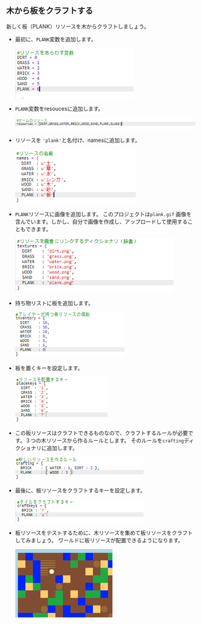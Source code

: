 ## 木から板をクラフトする

新しく板（PLANK）リソースを木からクラフトしましょう。

+ 最初に、`PLANK`変数を追加します。
    
    ![スクリーンショット](images/craft-plank-const.png)

+ `PLANK`変数をresoucesに追加します。
    
    ![スクリーンショット](images/craft-plank-resources.png)

+ リソースを `'plank'`と名付け、namesに追加します。
    
    ![スクリーンショット](images/craft-plank-names.png)

+ `PLANK`リソースに画像を追加します。 このプロジェクトは`plank.gif` 画像を含んでいます。しかし、自分で画像を作成し、アップロードして使用することもできます。
    
    ![スクリーンショット](images/craft-plank-textures.png)

+ 持ち物リストに板を追加します。
    
    ![スクリーンショット](images/craft-plank-inventory.png)

+ 板を置くキーを設定します。
    
    ![スクリーンショット](images/craft-plank-placekeys.png)

+ この板リソースはクラフトできるものなので、クラフトするルールが必要です。３つの木リソースから作るルールとします。 そのルールを`crafting`ディクショナリに追加します。
    
    ![スクリーンショット](images/craft-plank-crafting.png)

+ 最後に、板リソースをクラフトするキーを設定します。
    
    ![スクリーンショット](images/craft-plank-craftkeys.png)

+ 板リソースをテストするために、木リソースを集めて板リソースをクラフトしてみましょう。 ワールドに板リソースが配置できるようになります。
    
    ![スクリーンショット](images/craft-plank-test.png)